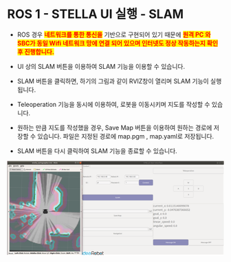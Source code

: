 # ROS 1 - STELLA UI 실행 - SLAM

* ROS 경우 <mark style="color:red;">**네트워크를 통한 통신을**</mark> 기반으로 구현되어 있기 때문에 <mark style="color:red;">**원격 PC 와 SBC가 동일 Wifi 네트워크 망에 연결 되어 있으며 인터넷도 정상 작동하는지 확인 후 진행합니다.**</mark>    &#x20;



* UI 상의 SLAM 버튼을 이용하여 SLAM 기능을 이용할 수 있습니다.
* SLAM 버튼을 클릭하면, 하기의 그림과 같이 RVIZ창이 열리며 SLAM 기능이 실행됩니다.
* Teleoperation 기능을 동시에 이용하여, 로봇을 이동시키며 지도를 작성할 수 있습니다.
* 원하는 만큼 지도를 작성했을 경우, Save Map 버튼을 이용하여 원하는 경로에 저장할  수 있습니다. 파일은 지정된 경로에 map.pgm , map.yaml로 저장됩니다.
* SLAM 버튼을 다시 클릭하여 SLAM 기능을 종료할 수 있습니다.

![](../../.gitbook/assets/030.png)

&#x20;
